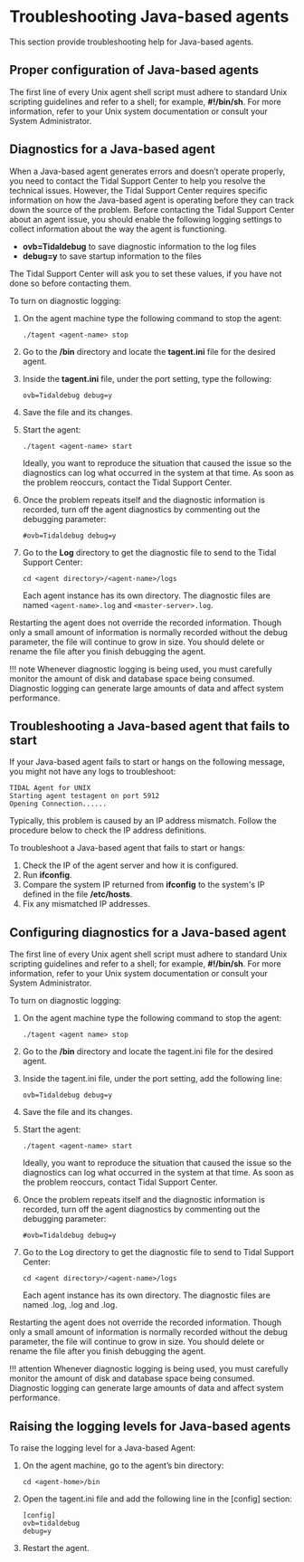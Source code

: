 # Troubleshooting Java-based agents
This section provide troubleshooting help for Java-based agents.

## Proper configuration of Java-based agents
The first line of every Unix agent shell script must adhere to standard Unix scripting guidelines and refer to a shell; for example, **#!/bin/sh**. For more information, refer to your Unix system documentation or consult your System Administrator.

## Diagnostics for a Java-based agent
When a Java-based agent generates errors and doesn’t operate properly, you need to contact the Tidal Support Center to help you resolve the technical issues. However, the Tidal Support Center requires specific information on how the Java-based agent is operating before they can track down the source of the problem. Before contacting the Tidal Support Center about an agent issue, you should enable the following logging settings to collect information about the way the agent is functioning. 

* **ovb=Tidaldebug** to save diagnostic information to the log files
* **debug=y** to save startup information to the files

The Tidal Support Center will ask you to set these values, if you have not done so before contacting them.

To turn on diagnostic logging: 

1. On the agent machine type the following command to stop the agent:

    `./tagent <agent-name> stop`

1. Go to the **/bin** directory and locate the **tagent.ini** file for the desired agent. 
1. Inside the **tagent.ini** file, under the port setting, type the following:

    `ovb=Tidaldebug debug=y`

1. Save the file and its changes.
1. Start the agent:

    `./tagent <agent-name> start`

    Ideally, you want to reproduce the situation that caused the issue so the diagnostics can log what occurred in the system at that time. As soon as the problem reoccurs, contact the Tidal Support Center.

1. Once the problem repeats itself and the diagnostic information is recorded, turn off the agent diagnostics by commenting out the debugging parameter:

    `#ovb=Tidaldebug debug=y`

1. Go to the **Log** directory to get the diagnostic file to send to the Tidal Support Center:

    `cd <agent directory>/<agent-name>/logs`

    Each agent instance has its own directory. The diagnostic files are named `<agent-name>.log` and `<master-server>.log`.

Restarting the agent does not override the recorded information. Though only a small amount of information is normally recorded without the debug parameter, the file will continue to grow in size. You should delete or rename the file after you finish debugging the agent.

!!! note
    Whenever diagnostic logging is being used, you must carefully monitor the amount of disk and database space being consumed. Diagnostic logging can generate large amounts of data and affect system performance.

## Troubleshooting a Java-based agent that fails to start
If your Java-based agent fails to start or hangs on the following message, you might not have any logs to troubleshoot:

```
TIDAL Agent for UNIX
Starting agent testagent on port 5912
Opening Connection......
```

Typically, this problem is caused by an IP address mismatch. Follow the procedure below to check the IP address definitions.

To troubleshoot a Java-based agent that fails to start or hangs:

1. Check the IP of the agent server and how it is configured.
2. Run **ifconfig**.
3. Compare the system IP returned from **ifconfig** to the system's IP defined in the file **/etc/hosts**.
4. Fix any mismatched IP addresses.

## Configuring diagnostics for a Java-based agent
The first line of every Unix agent shell script must adhere to standard Unix scripting guidelines and refer to a shell; for example, **#!/bin/sh**. For more information, refer to your Unix system documentation or consult your System Administrator.

To turn on diagnostic logging: 

1. On the agent machine type the following command to stop the agent:

    `./tagent <agent name> stop`

1. Go to the **/bin** directory and locate the tagent.ini file for the desired agent. 
1. Inside the tagent.ini file, under the port setting, add the following line:

    `ovb=Tidaldebug debug=y`

1. Save the file and its changes.
1. Start the agent:

    `./tagent <agent-name> start`

    Ideally, you want to reproduce the situation that caused the issue so the diagnostics can log what occurred in the system at that time. As soon as the problem reoccurs, contact Tidal Support Center.

1. Once the problem repeats itself and the diagnostic information is recorded, turn off the agent diagnostics by commenting out the debugging parameter:

    `#ovb=Tidaldebug debug=y`

1. Go to the Log directory to get the diagnostic file to send to Tidal Support Center:

    `cd <agent directory>/<agent-name>/logs`

    Each agent instance has its own directory. The diagnostic files are named <FTP>.log, <agent name>.log and <master server>.log.

Restarting the agent does not override the recorded information. Though only a small amount of information is normally recorded without the debug parameter, the file will continue to grow in size. You should delete or rename the file after you finish debugging the agent.

!!! attention
    Whenever diagnostic logging is being used, you must carefully monitor the amount of disk and database space being consumed. Diagnostic logging can generate large amounts of data and affect system performance.

## Raising the logging levels for Java-based agents
To raise the logging level for a Java-based Agent:

1. On the agent machine, go to the agent’s bin directory:

    `cd <agent-home>/bin`

1. Open the tagent.ini file and add the following line in the [config] section:

    ```
    [config]
    ovb=tidaldebug
    debug=y
    ```
    
1. Restart the agent.
